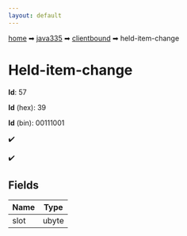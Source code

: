 ```yaml
---
layout: default
---
```


[home](/) ➡ [java335](/protocol/java335) ➡ [clientbound](/protocol/java335/clientbound) ➡ held-item-change

# Held-item-change

**Id**: 57

**Id** (hex): 39

**Id** (bin): 00111001

✔️

✔️

## Fields

Name | Type
---|---
slot | ubyte


